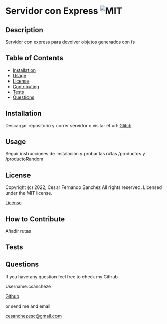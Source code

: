 # Servidor con Express ![MIT](https://img.shields.io/apm/l/vim-mode?style=plastic)

  ## Description
  
  
Servidor con express para devolver objetos generados con fs

  
  ## Table of Contents
  
  - [Installation](#installation)
  - [Usage](#usage)
  - [License](#license)
  - [Contributing](#license)
  - [Tests](#license)
  - [Questions](#license)
  
  ## Installation
  
  
Descargar repositorio y correr servidor o visitar el url: [Glitch](https://sable-cloudy-truffle.glitch.me)

  
  ## Usage
  
  
Seguir instrucciones de instalación y probar las rutas /productos y /productoRandom

  
 
  
  ## License
  
  
Copyright (c) 2022, Cesar Fernando Sanchez All rights reserved.
Licensed under the MIT license. 

  
  
[License](./MIT_license.txt)

  
  ## How to Contribute
  
  
Añadir rutas

  
  ## Tests
  
  


  
  ## Questions
  
  If you have any question feel free to check my Github 
  
Username:csancheze
  
[Github](https://github.com/csancheze)

  or send me and email
  
<cesanchezesc@gmail.com>

